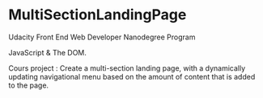 # MultiSectionLandingPage
Udacity Front End Web Developer Nanodegree Program

JavaScript &amp; The DOM.  

Cours project : Create a multi-section landing page, with a dynamically updating navigational menu based on the amount of content that is added to the page.

